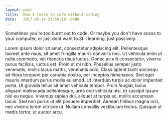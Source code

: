 ```yaml
---
layout: post
title:  How I learn to code without coding
date:   2017-05-14 23:59:10 -0400
---
```



Sometimes you're too burnt out to code. Or maybe you don't have acess to your computer, or just dont want to.Still learning, just passively.



Lorem ipsum dolor sit amet, consectetur adipiscing elit. Pellentesque laoreet ante risus, sit amet fringilla mauris convallis nec. Ut vehicula enim ut nulla commodo, vel rhoncus risus luctus. Donec ac elit consectetur, viverra purus facilisis, luctus est. Proin ut mi nibh. Phasellus semper justo venenatis, mollis lacus mattis, venenatis odio. Class aptent taciti sociosqu ad litora torquent per conubia nostra, per inceptos himenaeos. Sed eget mauris interdum purus mollis euismod. Ut interdum turpis ac dolor imperdiet porta. Ut gravida tellus sit amet vehicula tempor. Proin feugiat, lacus aliquam malesuada pellentesque, urna orci vehicula nisi, et suscipit ipsum nisl eu neque. Vivamus sapien dui, aliquet at turpis ac, mollis accumsan lacus. Sed non purus ut elit posuere imperdiet. Aenean finibus magna orci, nec viverra lorem ultrices ut. Nullam convallis vestibulum lectus. Quisque ut mattis tortor, ut auctor arcu.
